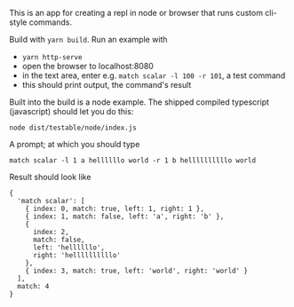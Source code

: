 
This is an app for creating a repl in node or browser that runs custom cli-style commands.

Build with `yarn build`.
Run an example with 
- `yarn http-serve`
- open the browser to localhost:8080
- in the text area, enter e.g. `match scalar -l 100 -r 101`, a test command
- this should print output, the command's result

Built into the build is a node example. The shipped compiled typescript (javascript) should let you do this:

`node dist/testable/node/index.js`

A prompt; at which you should type

`match scalar -l 1 a hellllllo world -r 1 b hellllllllllo world`

Result should look like 

```
{
  'match scalar': [
    { index: 0, match: true, left: 1, right: 1 },
    { index: 1, match: false, left: 'a', right: 'b' },
    {
      index: 2,
      match: false,
      left: 'hellllllo',
      right: 'hellllllllllo'
    },
    { index: 3, match: true, left: 'world', right: 'world' }
  ],
  match: 4
}
```

